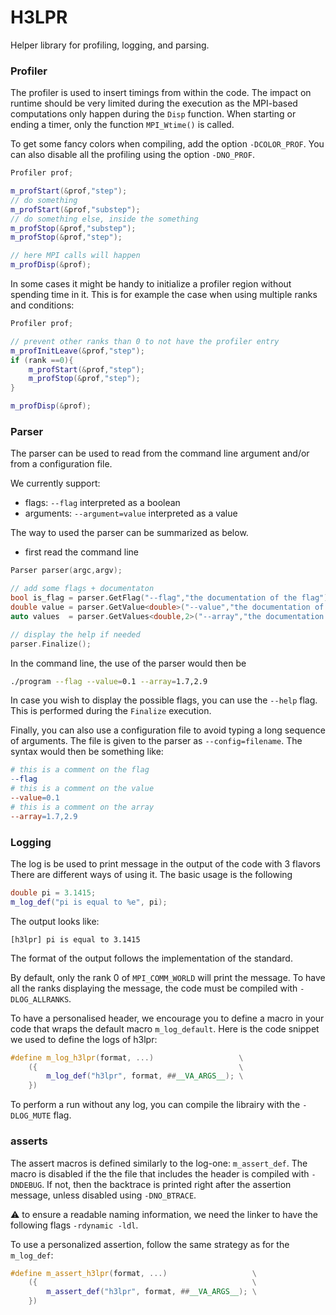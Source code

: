 # H3LPR

Helper library for profiling, logging, and parsing.


### Profiler

The profiler is used to insert timings from within the code.
The impact on runtime should be very limited during the execution as the MPI-based computations only happen during the `Disp` function.
When starting or ending a timer, only the function `MPI_Wtime()` is called.

To get some fancy colors when compiling, add the option `-DCOLOR_PROF`.
You can also disable all the profiling using the option `-DNO_PROF`.


```c++
Profiler prof;

m_profStart(&prof,"step");
// do something
m_profStart(&prof,"substep");
// do something else, inside the something
m_profStop(&prof,"substep");
m_profStop(&prof,"step");

// here MPI calls will happen
m_profDisp(&prof);
```

In some cases it might be handy to initialize a profiler region without spending time in it.
This is for example the case when using multiple ranks and conditions:

```c++
Profiler prof;

// prevent other ranks than 0 to not have the profiler entry
m_profInitLeave(&prof,"step");
if (rank ==0){
    m_profStart(&prof,"step");
    m_profStop(&prof,"step");
}

m_profDisp(&prof);
```

### Parser

The parser can be used to read from the command line argument and/or from a configuration file.

We currently support:

- flags: `--flag` interpreted as a boolean
- arguments: `--argument=value` interpreted as a value

The way to used the parser can be summarized as below.
- first read the command line

```c++
Parser parser(argc,argv);

// add some flags + documentaton
bool is_flag = parser.GetFlag("--flag","the documentation of the flag");
double value = parser.GetValue<double>("--value","the documentation of the value",0.1);
auto values  = parser.GetValues<double,2>("--array","the documentation of the values",{0.1,0.2});

// display the help if needed
parser.Finalize();
```

In the command line, the use of the parser would then be

```bash
./program --flag --value=0.1 --array=1.7,2.9
```

In case you wish to display the possible flags, you can use the `--help` flag.
This is performed during the `Finalize` execution.

Finally, you can also use a configuration file to avoid typing a long sequence of arguments.
The file is given to the parser as `--config=filename`. The syntax would then be something like:

```makefile
# this is a comment on the flag
--flag
# this is a comment on the value
--value=0.1
# this is a comment on the array
--array=1.7,2.9
```


### Logging

The log is be used to print message in the output of the code with 3 flavors There are different ways of using it. 
The basic usage is the following

```c++
double pi = 3.1415;
m_log_def("pi is equal to %e", pi);
```

The output looks like: 

```text
[h3lpr] pi is equal to 3.1415
```
The format of the output follows the implementation of the standard. 

By default, only the rank 0 of `MPI_COMM_WORLD` will print the message. To have all the ranks displaying the message, the code must be compiled with `-DLOG_ALLRANKS`. 

To have a personalised header, we encourage you to define a macro in your code that wraps the default macro `m_log_default`. Here is the code snippet we used to define the logs of h3lpr:

```c++
#define m_log_h3lpr(format, ...)                   \
    ({                                             \
        m_log_def("h3lpr", format, ##__VA_ARGS__); \
    })
```
To perform a run without any log, you can compile the librairy with the `-DLOG_MUTE` flag.


### asserts

The assert macros is defined similarly to the log-one: `m_assert_def`.
The macro is disabled if the the file that includes the header is compiled with `-DNDEBUG`.
If not, then the backtrace is printed right after the assertion message, unless disabled using `-DNO_BTRACE`.

:warning: to ensure a readable naming information, we need the linker to have the following flags `-rdynamic -ldl`.

To use a personalized assertion, follow the same strategy as for the `m_log_def`:

```c++
#define m_assert_h3lpr(format, ...)                   \
    ({                                                \
        m_assert_def("h3lpr", format, ##__VA_ARGS__); \
    })
```
